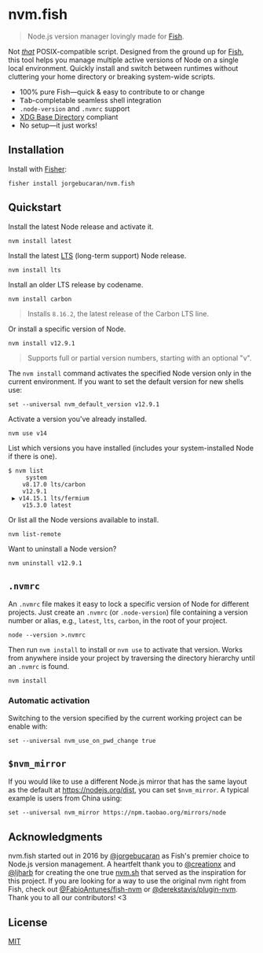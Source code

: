 # nvm.fish

> Node.js version manager lovingly made for [Fish](https://fishshell.com).

Not [_that_](https://github.com/nvm-sh/nvm) POSIX-compatible script. Designed from the ground up for [Fish](https://fishshell.com), this tool helps you manage multiple active versions of Node on a single local environment. Quickly install and switch between runtimes without cluttering your home directory or breaking system-wide scripts.

- 100% pure Fish—quick & easy to contribute to or change
- <kbd>Tab</kbd>-completable seamless shell integration
- `.node-version` and `.nvmrc` support
- [XDG Base Directory](https://specifications.freedesktop.org/basedir-spec/basedir-spec-latest.html) compliant
- No setup—it just works!

## Installation

Install with [Fisher](https://github.com/jorgebucaran/fisher):

```console
fisher install jorgebucaran/nvm.fish
```

## Quickstart

Install the latest Node release and activate it.

```console
nvm install latest
```

Install the latest [LTS](https://github.com/nodejs/Release) (long-term support) Node release.

```console
nvm install lts
```

Install an older LTS release by codename.

```console
nvm install carbon
```

> Installs `8.16.2`, the latest release of the Carbon LTS line.

Or install a specific version of Node.

```console
nvm install v12.9.1
```

> Supports full or partial version numbers, starting with an optional "v".

The `nvm install` command activates the specified Node version only in the current environment. If you want to set the default version for new shells use:

```fish
set --universal nvm_default_version v12.9.1
```

Activate a version you've already installed.

```console
nvm use v14
```

List which versions you have installed (includes your system-installed Node if there is one).

```console
$ nvm list
     system
    v8.17.0 lts/carbon
    v12.9.1
 ▶ v14.15.1 lts/fermium
    v15.3.0 latest
```

Or list all the Node versions available to install.

```console
nvm list-remote
```

Want to uninstall a Node version?

```console
nvm uninstall v12.9.1
```

## `.nvmrc`

An `.nvmrc` file makes it easy to lock a specific version of Node for different projects. Just create an `.nvmrc` (or `.node-version`) file containing a version number or alias, e.g., `latest`, `lts`, `carbon`, in the root of your project.

```console
node --version >.nvmrc
```

Then run `nvm install` to install or `nvm use` to activate that version. Works from anywhere inside your project by traversing the directory hierarchy until an `.nvmrc` is found.

```console
nvm install
```

### Automatic activation

Switching to the version specified by the current working project can be enable with:

```console
set --universal nvm_use_on_pwd_change true
```

## `$nvm_mirror`

If you would like to use a different Node.js mirror that has the same layout as the default at https://nodejs.org/dist, you can set `$nvm_mirror`. A typical example is users from China using:

```console
set --universal nvm_mirror https://npm.taobao.org/mirrors/node
```

## Acknowledgments

nvm.fish started out in 2016 by [@jorgebucaran](https://github.com/jorgebucaran) as Fish's premier choice to Node.js version management. A heartfelt thank you to [@creationx](https://github.com/creationix) and [@ljharb](https://github.com/ljharb) for creating the one true [nvm.sh](https://github.com/nvm-sh/nvm) that served as the inspiration for this project. If you are looking for a way to use the original nvm right from Fish, check out [@FabioAntunes/fish-nvm](https://github.com/FabioAntunes/fish-nvm) or [@derekstavis/plugin-nvm](https://github.com/derekstavis/plugin-nvm). Thank you to all our contributors! <3

## License

[MIT](LICENSE.md)
